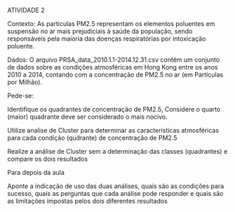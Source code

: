 ATIVIDADE 2

Contexto: As particulas PM2.5 representam os elementos poluentes em
suspensão no ar mais prejudiciais à saúde da população, sendo responsáveis
pela maioria das doenças respiratórias por intoxicação poluente.

Dados: O arquivo PRSA_data_2010.1.1-2014.12.31.csv contém um conjunto
de dados sobre as condições atmosféricas em Hong Kong entre os anos 2010
a 2014, contando com a concentração de PM2.5 no ar (em Partículas por
Milhão).

Pede-se:

Identifique os quadrantes de concentração de PM2.5, Considere o
quarto (maior) quadrante deve ser considerado o mais nocivo.

Utilize analise de Cluster para determinar as características atmosféricas
para cada condição (qudrante) de concentração de PM2.5

Realize a análise de Cluster sem a determinação das classes (quadrantes)
e compare os dois resultados

Para depois da aula

Aponte a indicação de uso das duas análises, quais são as condições para
sucesso, quais as perguntas que cada análise pode responder e quais são
as limitações impostas pelos dois diferentes resultados
